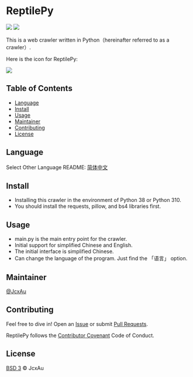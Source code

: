 # ReptilePy
![](https://img.shields.io/badge/Programming_Language-Python-blue)
![](https://img.shields.io/badge/Program_category-Web_crawler-green)

This is a web crawler written in Python（hereinafter referred to as a crawler）.

Here is the icon for ReptilePy:

![](../img/ReptilePy_icon.ico)

## Table of Contents
  - [Language](#Language)
  - [Install](#install)
  - [Usage](#usage)
  - [Maintainer](#maintainer)
  - [Contributing](#contributing)
  - [License](#license)

## Language
Select Other Language README: [简体中文](README-Chinese(simplified).md)

## Install
   - Installing this crawler in the environment of Python 38 or Python 310.
   - You should install the requests, pillow, and bs4 libraries first.

## Usage
  - main.py is the main entry point for the crawler.
  - Initial support for simplified Chinese and English.
  - The initial interface is simplified Chinese.
  - Can change the language of the program. Just find the 「语言」 option.

## Maintainer
[@JcxAu](https://github.com/JcxAu)

## Contributing
Feel free to dive in! Open an [Issue](https://github.com/JcxAu/ReptilePy/issues/new) or submit [Pull Requests](https://github.com/JcxAu/ReptilePy/pulls).

ReptilePy follows the [Contributor Covenant](https://www.contributor-covenant.org/version/2/1/code_of_conduct/) Code of Conduct.

## License
[BSD 3](../LICENSE) © JcxAu

